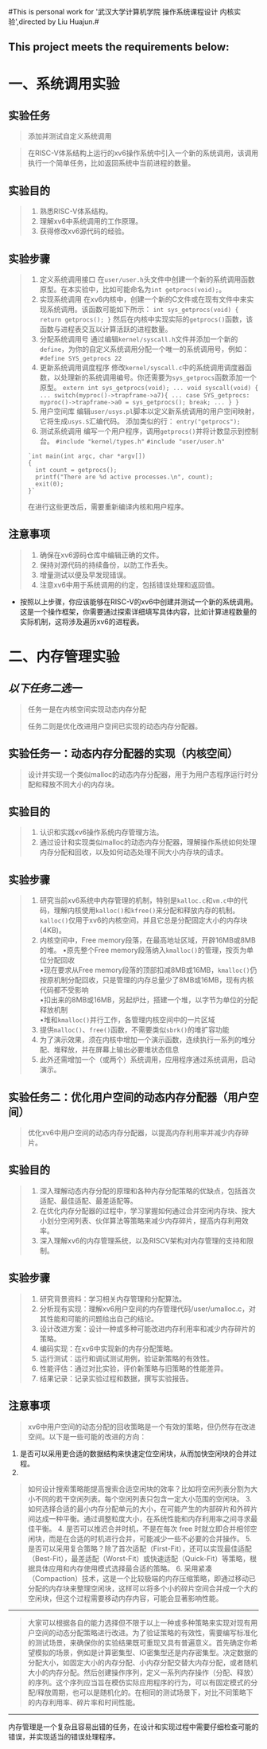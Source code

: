 #This is personal work for '武汉大学计算机学院 操作系统课程设计 内核实验',directed by Liu Huajun.#
<br>
## This project meets the requirements below: ##

# 一、系统调用实验 #
## 实验任务 ##
> 添加并测试自定义系统调用
    
> 在RISC-V体系结构上运行的xv6操作系统中引入一个新的系统调用，该调用执行一个简单任务，比如返回系统中当前进程的数量。
## 实验目的 ##
> 1.	熟悉RISC-V体系结构。
> 2.	理解xv6中系统调用的工作原理。
> 3.	获得修改xv6源代码的经验。
## 实验步骤 ##

> 1.	定义系统调用接口
>     在`user/user.h`头文件中创建一个新的系统调用函数原型。在本实验中，比如可能命名为`int getprocs(void);`。
> 2.	实现系统调用
>     在xv6内核中，创建一个新的C文件或在现有文件中来实现系统调用。该函数可能如下所示：
>     `int sys_getprocs(void)
>     {
>      		 return getprocs();
>     }`
>     然后在内核中实现实际的`getprocs()`函数，该函数与进程表交互以计算活跃的进程数量。
> 3.	分配系统调用号
>     通过编辑`kernel/syscall.h`文件并添加一个新的`define`，为你的自定义系统调用分配一个唯一的系统调用号，例如：
>     `#define SYS_getprocs 22`
> 4.	更新系统调用调度程序
>     修改`kernel/syscall.c`中的系统调用调度器函数，以处理新的系统调用编号。你还需要为`sys_getprocs`函数添加一个原型。
>     `extern int sys_getprocs(void);
>     ...
>     void syscall(void)
>     {
>       ...
>       switch(myproc()->trapframe->a7){
>     ...
>     case SYS_getprocs:
>       myproc()->trapframe->a0 = sys_getprocs();
>       break;
>     ...
>       }
>     }`
> 5.	用户空间库
>     编辑`user/usys.pl`脚本以定义新系统调用的用户空间映射，它将生成`usys.S`汇编代码。
>     添加类似的行：
>     `entry("getprocs");`
> 6.	测试系统调用
>     编写一个用户程序，调用`getprocs()`并将计数显示到控制台。
>     `#include "kernel/types.h"`
>     `#include "user/user.h"`
> 
>     `int main(int argc, char *argv[])
>     {
>       int count = getprocs();
>       printf("There are %d active processes.\n", count);
>       exit(0);
>     }`
> 在进行这些更改后，需要重新编译内核和用户程序。
## 注意事项 ##
> 1.	确保在xv6源码仓库中编辑正确的文件。
> 2.	保持对源代码的持续备份，以防工作丢失。
> 3.	增量测试以便及早发现错误。
> 4.	注意xv6中用于系统调用的约定，包括错误处理和返回值。
  
- 按照以上步骤，你应该能够在RISC-V的xv6中创建并测试一个新的系统调用。这是一个操作框架，你需要通过探索详细填写具体内容，比如计算进程数量的实际机制，这将涉及遍历xv6的进程表。

# 二、内存管理实验 #
## *以下任务二选一* ##
> 任务一是在内核空间实现动态内存分配
> 
> 任务二则是优化改进用户空间已实现的动态内存分配器。
## 实验任务一：动态内存分配器的实现（内核空间） ##
> 设计并实现一个类似malloc的动态内存分配器，用于为用户态程序运行时分配和释放不同大小的内存块。
## 实验目的 ##
> 1.	认识和实践xv6操作系统内存管理方法。
> 2.	通过设计和实现类似malloc的动态内存分配器，理解操作系统如何处理内存分配和回收，以及如何动态处理不同大小内存块的请求。
## 实验步骤 ##
> 1.	研究当前xv6系统中内存管理的机制，特别是`kalloc.c`和`vm.c`中的代码，理解内核使用`kalloc()`和`kfree()`来分配和释放内存的机制。`kalloc()`仅用于xv6的内核空间，并且它总是分配固定大小的内存块(4KB)。
> 2.	内核空间中，Free memory段落，在最高地址区域，开辟16MB或8MB的堆。
•原先整个Free memory段落纳入`kmalloc()`的管理，按页为单位分配回收<br>
•现在要求从Free memory段落的顶部扣减8MB或16MB，`kmalloc()`仍按原机制分配回收，只是管理的内存总量少了8MB或16MB，现有内核代码都不受影响<br>
•扣出来的8MB或16MB，另起炉灶，搭建一个堆，以字节为单位的分配释放机制<br>
•堆和`kmalloc()`并行工作，各管理内核空间中的一片区域<br>
> 3.	提供`malloc()`、`free()`函数，不需要类似`sbrk()`的堆扩容功能
> 4.	为了演示效果，须在内核中增加一个演示函数，连续执行一系列的堆分配、堆释放，并在屏幕上输出必要堆状态信息
> 5.	此外还需增加一个（或两个）系统调用，应用程序通过系统调用，启动演示。

## 实验任务二：优化用户空间的动态内存分配器（用户空间） ##
> 优化xv6中用户空间的动态内存分配器，以提高内存利用率并减少内存碎片。
 
## 实验目的 ##
> 1.	深入理解动态内存分配的原理和各种内存分配策略的优缺点，包括首次适配、最佳适配、最差适配等。
> 2.	在优化内存分配器的过程中，学习掌握如何通过合并空闲内存块、按大小划分空闲列表、伙伴算法等策略来减少内存碎片，提高内存利用效率。
> 3.	深入理解xv6的内存管理系统，以及RISCV架构对内存管理的支持和限制。
>  
## 实验步骤 ##
 
> 1.	研究背景资料：学习相关内存管理和分配算法。
> 2.	分析现有实现：理解xv6用户空间的内存管理代码/user/umalloc.c，对其性能和可能的问题给出自己的结论。
> 3.	设计改进方案：设计一种或多种可能改进内存利用率和减少内存碎片的策略。
> 4.	编码实现：在xv6中实现新的内存分配策略。
> 5.	运行测试：运行和调试测试用例，验证新策略的有效性。
> 6.	性能评估：通过对比实验，评价新策略与旧策略的性能差异。
> 7.	结果记录：记录实验过程和数据，撰写实验报告。
>  
## 注意事项 ##
> xv6中用户空间的动态分配的回收策略是一个有效的策略，但仍然存在改进空间。以下是一些可能的改进的方向：
>
1.  是否可以采用更合适的数据结构来快速定位空闲块，从而加快空闲块的合并过程。
2.  
> 如何设计搜索策略能提高搜索合适空闲块的效率？比如将空闲列表分割为大小不同的若干空闲列表。每个空闲列表只包含一定大小范围的空闲块。
> 3.	如何选择合适的最小内存分配单元的大小，在可能产生的内部碎片和外碎片间达成一种平衡。通过调整粒度大小，在系统性能和内存利用率之间寻求最佳平衡。
> 4.	是否可以推迟合并时机，不是在每次 free 时就立即合并相邻空闲块，而是在合适的时机进行合并，可能减少一些不必要的合并操作。
> 5.	是否可以采用复合策略？除了首次适配（First-Fit），还可以实现最佳适配（Best-Fit），最差适配（Worst-Fit）或快速适配（Quick-Fit）等策略，根据具体应用和内存使用模式选择最合适的策略。
> 6.	采用紧凑（Compaction）技术，这是一个比较极端的内存压缩策略，即通过移动已分配的内存块来整理空闲块，这样可以将多个小的碎片空间合并成一个大的空闲块，但这个过程需要移动内存内容，可能会显著影响性能。

----------

> 大家可以根据各自的能力选择但不限于以上一种或多种策略来实现对现有用户空间的动态分配策略进行改进。为了验证策略的有效性，需要编写标准化的测试场景，来确保你的实验结果既可重现又具有普遍意义。首先确定你希望模拟的场景，例如是计算密集型、IO密集型还是内存密集型。决定数据的分配大小，如固定大小的内存分配、小内存分配交替大内存分配，或者随机大小的内存分配。然后创建操作序列，定义一系列内存操作（分配、释放）的序列。这个序列应当旨在模仿实际应用程序的行为，可以有固定模式的分配/释放周期，也可以是随机化的。在相同的测试场景下，对比不同策略下的内存利用率、碎片率和时间性能。
 

----------

内存管理是一个复杂且容易出错的任务，在设计和实现过程中需要仔细检查可能的错误，并实现适当的错误处理程序。

